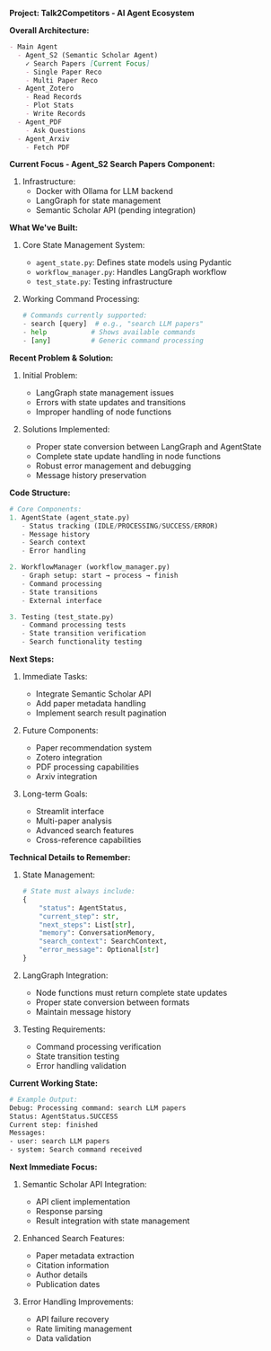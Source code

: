 **Project: Talk2Competitors - AI Agent Ecosystem**

**Overall Architecture:**

```markdown
- Main Agent
  - Agent_S2 (Semantic Scholar Agent)
    ✓ Search Papers [Current Focus]
    - Single Paper Reco
    - Multi Paper Reco
  - Agent_Zotero
    - Read Records
    - Plot Stats
    - Write Records
  - Agent_PDF
    - Ask Questions
  - Agent_Arxiv
    - Fetch PDF
```

**Current Focus - Agent_S2 Search Papers Component:**

1. Infrastructure:
   - Docker with Ollama for LLM backend
   - LangGraph for state management
   - Semantic Scholar API (pending integration)

**What We've Built:**

1. Core State Management System:

   - `agent_state.py`: Defines state models using Pydantic
   - `workflow_manager.py`: Handles LangGraph workflow
   - `test_state.py`: Testing infrastructure

2. Working Command Processing:
   ```python
   # Commands currently supported:
   - search [query]  # e.g., "search LLM papers"
   - help           # Shows available commands
   - [any]          # Generic command processing
   ```

**Recent Problem & Solution:**

1. Initial Problem:

   - LangGraph state management issues
   - Errors with state updates and transitions
   - Improper handling of node functions

2. Solutions Implemented:
   - Proper state conversion between LangGraph and AgentState
   - Complete state update handling in node functions
   - Robust error management and debugging
   - Message history preservation

**Code Structure:**

```python
# Core Components:
1. AgentState (agent_state.py)
   - Status tracking (IDLE/PROCESSING/SUCCESS/ERROR)
   - Message history
   - Search context
   - Error handling

2. WorkflowManager (workflow_manager.py)
   - Graph setup: start → process → finish
   - Command processing
   - State transitions
   - External interface

3. Testing (test_state.py)
   - Command processing tests
   - State transition verification
   - Search functionality testing
```

**Next Steps:**

1. Immediate Tasks:

   - Integrate Semantic Scholar API
   - Add paper metadata handling
   - Implement search result pagination

2. Future Components:

   - Paper recommendation system
   - Zotero integration
   - PDF processing capabilities
   - Arxiv integration

3. Long-term Goals:
   - Streamlit interface
   - Multi-paper analysis
   - Advanced search features
   - Cross-reference capabilities

**Technical Details to Remember:**

1. State Management:

   ```python
   # State must always include:
   {
       "status": AgentStatus,
       "current_step": str,
       "next_steps": List[str],
       "memory": ConversationMemory,
       "search_context": SearchContext,
       "error_message": Optional[str]
   }
   ```

2. LangGraph Integration:

   - Node functions must return complete state updates
   - Proper state conversion between formats
   - Maintain message history

3. Testing Requirements:
   - Command processing verification
   - State transition testing
   - Error handling validation

**Current Working State:**

```bash
# Example Output:
Debug: Processing command: search LLM papers
Status: AgentStatus.SUCCESS
Current step: finished
Messages:
- user: search LLM papers
- system: Search command received
```

**Next Immediate Focus:**

1. Semantic Scholar API Integration:

   - API client implementation
   - Response parsing
   - Result integration with state management

2. Enhanced Search Features:

   - Paper metadata extraction
   - Citation information
   - Author details
   - Publication dates

3. Error Handling Improvements:
   - API failure recovery
   - Rate limiting management
   - Data validation
